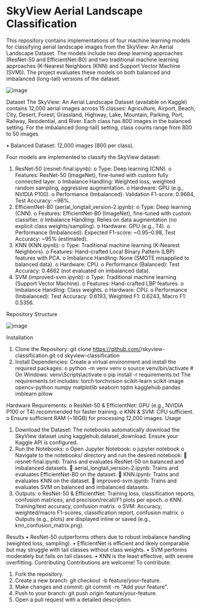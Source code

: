 # SkyView Aerial Landscape Classification

This repository contains implementations of four machine learning models for classifying aerial landscape images from the SkyView: An Aerial Landscape Dataset. The models include two deep learning approaches (ResNet-50 and EfficientNet-B0) and two traditional machine learning approaches (K-Nearest Neighbors (KNN) and Support Vector Machine (SVM)). The project evaluates these models on both balanced and imbalanced (long-tail) versions of the dataset.

![image](https://github.com/user-attachments/assets/596cb577-4efd-4079-8636-9b1a8c8d55a1)

Dataset
The SkyView: An Aerial Landscape Dataset (available on Kaggle) contains 12,000 aerial images across 15 classes: Agriculture, Airport, Beach, City, Desert, Forest, Grassland, Highway, Lake, Mountain, Parking, Port, Railway, Residential, and River. Each class has 800 images in the balanced setting. For the imbalanced (long-tail) setting, class counts range from 800 to 50 images 

•	Balanced Dataset: 12,000 images (800 per class).

Four models are implemented to classify the SkyView dataset:
1.	ResNet-50 (resnet-final.ipynb):
o	Type: Deep learning (CNN).
o	Features: ResNet-50 (ImageNet), fine-tuned with custom fully connected layer.
o	Imbalance Handling: Weighted loss, weighted random sampling, aggressive augmentation.
o	Hardware: GPU (e.g., NVIDIA P100).
o	Performance (Imbalanced): Validation F1-score: 0.9684, Test Accuracy: ~96%.
2.	EfficientNet-B0 (aerial_longtail_version-2.ipynb):
o	Type: Deep learning (CNN).
o	Features: EfficientNet-B0 (ImageNet), fine-tuned with custom classifier.
o	Imbalance Handling: Relies on data augmentation (no explicit class weights/sampling).
o	Hardware: GPU (e.g., T4).
o	Performance (Imbalanced): Expected F1-score: ~0.95–0.98, Test Accuracy: ~95% (estimated).
3.	KNN (KNN.ipynb):
o	Type: Traditional machine learning (K-Nearest Neighbors).
o	Features: Hand-crafted Local Binary Pattern (LBP) features with PCA.
o	Imbalance Handling: None (SMOTE misapplied to balanced data).
o	Hardware: CPU.
o	Performance (Balanced): Test Accuracy: 0.4662 (not evaluated on imbalanced data).
4.	SVM (improved-svm.ipynb):
o	Type: Traditional machine learning (Support Vector Machine).
o	Features: Hand-crafted LBP features.
o	Imbalance Handling: Class weights.
o	Hardware: CPU.
o	Performance (Imbalanced): Test Accuracy: 0.6193, Weighted F1: 0.6243, Macro F1: 0.5356.

Repository Structure

![image](https://github.com/user-attachments/assets/8d683e45-e17b-4aee-a7a5-0b48bf299c15)


Installation
1.	Clone the Repository:
git clone https://github.com/<your-username>/skyview-classification.git
cd skyview-classification
2.	Install Dependencies:
Create a virtual environment and install the required packages:
o	python -m venv venv
o	source venv/bin/activate  # On Windows: venv\\Scripts\\activate
o	pip install -r requirements.txt
The requirements.txt includes:
torch
torchvision
scikit-learn
scikit-image
opencv-python
numpy
matplotlib
seaborn
tqdm
kagglehub
pandas
imblearn
pillow

Hardware Requirements:
o	ResNet-50 & EfficientNet: GPU (e.g., NVIDIA P100 or T4) recommended for faster training.
o	KNN & SVM: CPU sufficient.
o	Ensure sufficient RAM (~16GB) for processing 12,000 images.
Usage
1.	Download the Dataset:
The notebooks automatically download the SkyView dataset using kagglehub.dataset_download. Ensure your Kaggle API is configured.
2.	Run the Notebooks:
o	Open Jupyter Notebook:
o	jupyter notebook
o	Navigate to the notebooks/ directory and run the desired notebook:
	resnet-final.ipynb: Trains and evaluates ResNet-50 on balanced and imbalanced datasets.
	aerial_longtail_version-2.ipynb: Trains and evaluates EfficientNet-B0 on the dataset.
	KNN.ipynb: Trains and evaluates KNN on the dataset.
	improved-svm.ipynb: Trains and evaluates SVM on balanced and imbalanced datasets.
3.	Outputs:
o	ResNet-50 & EfficientNet: Training loss, classification reports, confusion matrices, and precision/recall/F1 plots per epoch.
o	KNN: Training/test accuracy, confusion matrix.
o	SVM: Accuracy, weighted/macro F1-scores, classification report, confusion matrix.
o	Outputs (e.g., plots) are displayed inline or saved (e.g., knn_confusion_matrix.png).

Results
•	ResNet-50 outperforms others due to robust imbalance handling (weighted loss, sampling).
•	EfficientNet is efficient and likely comparable but may struggle with tail classes without class weights.
•	SVM performs moderately but fails on tail classes.
•	KNN is the least effective, with severe overfitting.
Contributing
Contributions are welcome! To contribute:
1.	Fork the repository.
2.	Create a new branch: git checkout -b feature/your-feature.
3.	Make changes and commit: git commit -m "Add your feature".
4.	Push to your branch: git push origin feature/your-feature.
5.	Open a pull request with a detailed description.
